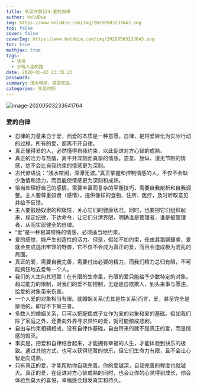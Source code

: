 ```yaml
---
title: 吼呆时刻124-爱的自律
author: HoldDie
img: https://www.holddie.com/img/20200503233643.png
top: false
cover: false
coverImg: https://www.holddie.com/img/20200503233643.png
toc: true
mathjax: true
tags:
  - 读书
  - 少有人走的路
date: 2020-05-03 23:35:23
password:
summary: 浅水喧闹，深潭无波。
categories: 吼呆时刻
---
```


![image-20200503233641764](https://www.holddie.com/img/20200503233643.png)

### 爱的自律

- 自律的力量来自于爱，而爱的本质是一种意愿。自律，是将爱转化为实际行动的过程。所有的爱，都离不开自律。
- 真正懂得爱的人，必然懂得自我约束，以此促进对方心智的成熟。
- 真正的活力与热情，离不开深刻而真挚的情感。恣意、放纵、漫无节制的情感，绝不会比自我约束的情感更为深刻。
- 古代谚语说：“浅水喧闹，深潭无波。”真正掌握和控制情感的人，不仅不会缺少激情和活力，而且能使情感更为深刻和成熟。
- 恰当处理好自己的感情，需要丰富而复杂的平衡技巧，需要自我剖析和自我调整。主人要尊重奴隶（感情），提供像样的食物、住所、医疗，及时听取意见并给予反馈。
- 主人要鼓励奴隶的积极性，关心它们的健康状况，同时，也要把它们组织起来，规定纪律，下达命令，让它们分清界限，明确谁是管理者，谁是被管理者，从而实现健全的自律。
- “爱”是一种极其特殊的情感，必须适当地约束。
- 爱的感觉，能产生创造性的活力。但是，假如不加约束，任由其猖獗肆虐，爱就会变成逃出牢笼的野兽，它不仅不会成为真正的爱，而且会造成极为混乱的局面。
- 真正的爱，需要自我完善，需要付出必要的精力，而我们精力总归有限，不可能疯狂地去爱每一个人。
- 我们的人生何其短暂！在有限的生命里，有限的爱只能给予少数特定的对象。超过能力的限制，对我们的爱不加控制，无疑是自欺欺人，到头来事与愿违，给爱的对象带来伤害。
- 一个人爱的对象相当有限。就婚姻关系(尤其是性关系)而言，爱，甚至完全是排他的，即容不下第三者。
- 多数人的婚姻关系，只可以把配偶或子女作为爱的对象和爱的基础。假如我们除了家庭之外，还要向外界寻求异性的爱，就可能酿成悲剧。
- 自由与约束相辅相成，没有自律作基础，自由带来的就不是真正的爱，而是情感的毁灭。
- 事实是，把爱和自律结合起来，才能拥有幸福的人生，才能体验到快乐的极致。通过其他方式，也可以获得短暂的快乐，但它们生命力有限，且不会让心智走向成熟。
- 只有真正的爱，才能帮助你自我完善。你的爱越深，自我完善的程度也就越大。真正的爱，在促进对方心智成熟的同时，也会让你的心灵得到成长，你会体验到莫大的喜悦，幸福感会越发真实和持久。